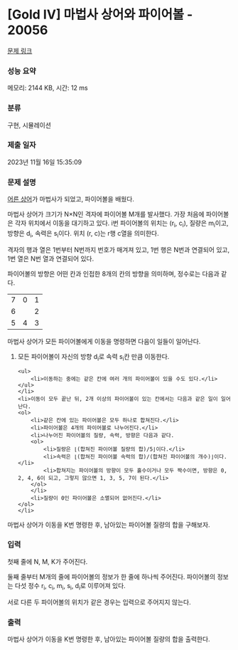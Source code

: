 # [Gold IV] 마법사 상어와 파이어볼 - 20056 

[문제 링크](https://www.acmicpc.net/problem/20056) 

### 성능 요약

메모리: 2144 KB, 시간: 12 ms

### 분류

구현, 시뮬레이션

### 제출 일자

2023년 11월 16일 15:35:09

### 문제 설명

<p><a href="/problem/19237">어른 상어</a>가 마법사가 되었고, 파이어볼을 배웠다.</p>

<p>마법사 상어가 크기가 N×N인 격자에 파이어볼 M개를 발사했다. 가장 처음에 파이어볼은 각자 위치에서 이동을 대기하고 있다. i번 파이어볼의 위치는 (r<sub>i</sub>, c<sub>i</sub>), 질량은 m<sub>i</sub>이고, 방향은 d<sub>i</sub>, 속력은 s<sub>i</sub>이다. 위치 (r, c)는 r행 c열을 의미한다.</p>

<p>격자의 행과 열은 1번부터 N번까지 번호가 매겨져 있고, 1번 행은 N번과 연결되어 있고, 1번 열은 N번 열과 연결되어 있다.</p>

<p>파이어볼의 방향은 어떤 칸과 인접한 8개의 칸의 방향을 의미하며, 정수로는 다음과 같다.</p>

<table class="table table-bordered table-center-10 td-center">
	<tbody>
		<tr>
			<td>7</td>
			<td>0</td>
			<td>1</td>
		</tr>
		<tr>
			<td>6</td>
			<td> </td>
			<td>2</td>
		</tr>
		<tr>
			<td>5</td>
			<td>4</td>
			<td>3</td>
		</tr>
	</tbody>
</table>

<p>마법사 상어가 모든 파이어볼에게 이동을 명령하면 다음이 일들이 일어난다.</p>

<ol>
	<li>모든 파이어볼이 자신의 방향 d<sub>i</sub>로 속력 s<sub>i</sub>칸 만큼 이동한다.

	<ul>
		<li>이동하는 중에는 같은 칸에 여러 개의 파이어볼이 있을 수도 있다.</li>
	</ul>
	</li>
	<li>이동이 모두 끝난 뒤, 2개 이상의 파이어볼이 있는 칸에서는 다음과 같은 일이 일어난다.
	<ol>
		<li>같은 칸에 있는 파이어볼은 모두 하나로 합쳐진다.</li>
		<li>파이어볼은 4개의 파이어볼로 나누어진다.</li>
		<li>나누어진 파이어볼의 질량, 속력, 방향은 다음과 같다.
		<ol>
			<li>질량은 ⌊(합쳐진 파이어볼 질량의 합)/5⌋이다.</li>
			<li>속력은 ⌊(합쳐진 파이어볼 속력의 합)/(합쳐진 파이어볼의 개수)⌋이다.</li>
			<li>합쳐지는 파이어볼의 방향이 모두 홀수이거나 모두 짝수이면, 방향은 0, 2, 4, 6이 되고, 그렇지 않으면 1, 3, 5, 7이 된다.</li>
		</ol>
		</li>
		<li>질량이 0인 파이어볼은 소멸되어 없어진다.</li>
	</ol>
	</li>
</ol>

<p>마법사 상어가 이동을 K번 명령한 후, 남아있는 파이어볼 질량의 합을 구해보자.</p>

### 입력 

 <p>첫째 줄에 N, M, K가 주어진다.</p>

<p>둘째 줄부터 M개의 줄에 파이어볼의 정보가 한 줄에 하나씩 주어진다. 파이어볼의 정보는 다섯 정수 r<sub>i</sub>, c<sub>i</sub>, m<sub>i</sub>, s<sub>i</sub>, d<sub>i</sub>로 이루어져 있다.</p>

<p>서로 다른 두 파이어볼의 위치가 같은 경우는 입력으로 주어지지 않는다.</p>

### 출력 

 <p>마법사 상어가 이동을 K번 명령한 후, 남아있는 파이어볼 질량의 합을 출력한다.</p>

